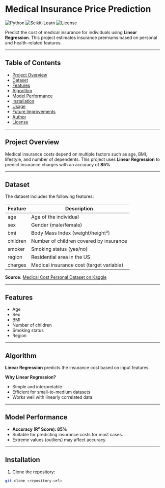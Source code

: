 
# Medical Insurance Price Prediction

![Python](https://img.shields.io/badge/Python-3.11-blue)
![Scikit-Learn](https://img.shields.io/badge/Scikit--Learn-1.2-green)
![License](https://img.shields.io/badge/License-MIT-yellow)

Predict the cost of medical insurance for individuals using **Linear Regression**. This project estimates insurance premiums based on personal and health-related features.

---

## Table of Contents
- [Project Overview](#project-overview)
- [Dataset](#dataset)
- [Features](#features)
- [Algorithm](#algorithm)
- [Model Performance](#model-performance)
- [Installation](#installation)
- [Usage](#usage)
- [Future Improvements](#future-improvements)
- [Author](#author)
- [License](#license)

---

## Project Overview
Medical insurance costs depend on multiple factors such as age, BMI, lifestyle, and number of dependents. This project uses **Linear Regression** to predict insurance charges with an accuracy of **85%**.

---

## Dataset
The dataset includes the following features:

| Feature   | Description                              |
|-----------|------------------------------------------|
| age       | Age of the individual                     |
| sex       | Gender (male/female)                      |
| bmi       | Body Mass Index (weight/height²)         |
| children  | Number of children covered by insurance  |
| smoker    | Smoking status (yes/no)                  |
| region    | Residential area in the US               |
| charges   | Medical insurance cost (target variable) |

**Source:** [Medical Cost Personal Dataset on Kaggle](https://www.kaggle.com/datasets/mirichoi0218/insurance)

---

## Features
- Age  
- Sex  
- BMI  
- Number of children  
- Smoking status  
- Region  

---

## Algorithm
**Linear Regression** predicts the insurance cost based on input features.  

**Why Linear Regression?**
- Simple and interpretable  
- Efficient for small-to-medium datasets  
- Works well with linearly correlated data  

---

## Model Performance
- **Accuracy (R² Score): 85%**  
- Suitable for predicting insurance costs for most cases.  
- Extreme values (outliers) may affect accuracy.  

---

## Installation
1. Clone the repository:
```bash
git clone <repository-url>
